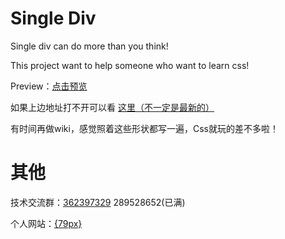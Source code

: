 # Single Div
Single div can do more than you think!

This project want to help someone who want to learn css!

Preview：<a href="http://htmlpreview.github.io/?https://github.com/eternityspring/single-div/blob/master/index.html" target="_blank">点击预览</a>

如果上边地址打不开可以看 <a href="http://docs.79px.com/single-div/" target="_blank">这里（不一定是最新的）</a>

有时间再做wiki，感觉照着这些形状都写一遍，Css就玩的差不多啦！

# 其他

技术交流群：<a href="http://jq.qq.com/?_wv=1027&k=J6KYRU" target="_blank">362397329</a>    289528652(已满)

个人网站：<a href="http://79px.com" target="_blank">{79px}</a>
